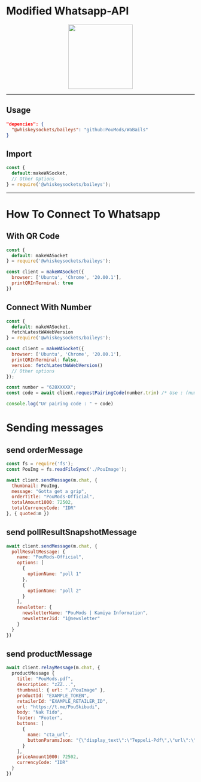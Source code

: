 # Modified Whatsapp-API
<p align='center'>
  <img src="https://img1.pixhost.to/images/9442/651454718_ochobot.jpg" width="172">
</p>

--- 

## Usage
```json
"depencies": {
  "@whiskeysockets/baileys": "github:PouMods/WaBails"
}
```
## Import
```javascript
const {
  default:makeWASocket,
  // Other Options 
} = require('@whiskeysockets/baileys');
```

---
# How To Connect To Whatsapp
## With QR Code
```javascript
const {
  default: makeWASocket
} = require('@whiskeysockets/baileys');

const client = makeWASocket({
  browser: ['Ubuntu', 'Chrome', '20.00.1'],
  printQRInTerminal: true
})
```

## Connect With Number
```javascript
const {
  default: makeWASocket,
  fetchLatestWAWebVersion
} = require('@whiskeysockets/baileys');

const client = makeWASocket({
  browser: ['Ubuntu', 'Chrome', '20.00.1'],
  printQRInTerminal: false,
  version: fetchLatestWAWebVersion()
  // Other options
});

const number = "628XXXXX";
const code = await client.requestPairingCode(number.trim) /* Use : (number, "YYYYYYYY") for custom-pairing */

console.log("Ur pairing code : " + code)
```

# Sending messages

## send orderMessage
```javascript
const fs = require('fs');
const PouImg = fs.readFileSync('./PouImage');

await client.sendMessage(m.chat, {
  thumbnail: PouImg,
  message: "Gotta get a grip",
  orderTitle: "PouMods-Official",
  totalAmount1000: 72502,
  totalCurrencyCode: "IDR"
}, { quoted:m })
```

## send pollResultSnapshotMessage
```javascript
await client.sendMessage(m.chat, {
  pollResultMessage: {
    name: "PouMods-Official",
    options: [
      {
        optionName: "poll 1"
      },
      {
        optionName: "poll 2"
      }
    ],
    newsletter: {
      newsletterName: "PouMods | Kamiya Information",
      newsletterJid: "1@newsletter"
    }
  }
})
```

## send productMessage
```javascript
await client.relayMessage(m.chat, {
  productMessage {
    title: "PouMods.pdf",
    description: "zZZ...",
    thumbnail: { url: "./PouImage" },
    productId: "EXAMPLE_TOKEN",
    retailerId: "EXAMPLE_RETAILER_ID",
    url: "https://t.me/PouSkibudi",
    body: "Nak Tido",
    footer: "Footer",
    buttons: [
      {
        name: "cta_url",
        buttonParamsJson: "{\"display_text\":\"7eppeli-Pdf\",\"url\":\"https://t.me/PouSkibudi\"}"
      }
    ],
    priceAmount1000: 72502,
    currencyCode: "IDR"
  }
})
```
